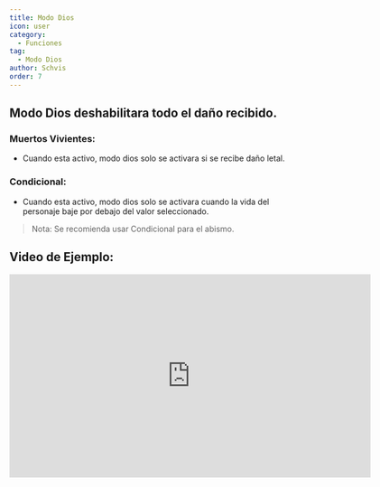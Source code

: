 ```yaml
---
title: Modo Dios
icon: user
category:
  - Funciones
tag:
  - Modo Dios
author: Schvis
order: 7
---
```


## Modo Dios deshabilitara todo el daño recibido.
### Muertos Vivientes:
- Cuando esta activo, modo dios solo se activara si se recibe daño letal.
### Condicional:
- Cuando esta activo, modo dios solo se activara cuando la vida del personaje baje por debajo del valor seleccionado.
> Nota: Se recomienda usar Condicional para el abismo.

## Video de Ejemplo:

<iframe width="640" height="360" src="https://www.youtube.com/embed/42utUUYNHRE?list=PL5eI1Tb64p56g27qfYk7VuFTz4FK6YrKa" title="Korepi - God Mode" frameborder="0" allow="accelerometer; autoplay; clipboard-write; encrypted-media; gyroscope; picture-in-picture; web-share" allowfullscreen></iframe>